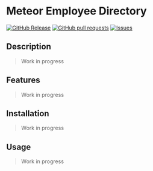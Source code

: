 # Meteor Employee Directory
[![GitHub Release](https://img.shields.io/github/release/zjayers/meteor.employee.directory.svg?style=flat)](https://github.com/zjayers/meteor.employee.directory/releases)
[![GitHub pull requests](https://img.shields.io/github/issues-pr/zjayers/meteor.employee.directory.svg?style=flat)](https://github.com/zjayers/meteor.employee.directory/pulls)
[![Issues](https://img.shields.io/github/issues-raw/zjayers/meteor.employee.directory.svg?maxAge=25000)](https://github.com/zjayers/meteor.employee.directory/issues)

## Description

> Work in progress

## Features

> Work in progress

## Installation

> Work in progress

## Usage

> Work in progress
